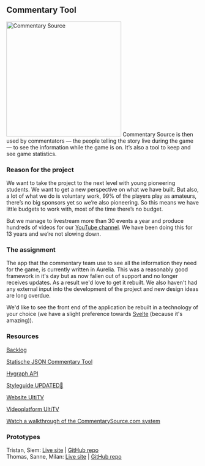 ## Commentary Tool

<img src="https://www.commentarysource.com/images/commentary-source-logo.svg" width="300" alt="Commentary Source">
Commentary Source is then used by commentators — the people telling the story live during the game — to see the information while the game is on. It’s also a tool to keep and see game statistics.


### Reason for the project
We want to take the project to the next level with young pioneering students. We want to get a new perspective on what we have built. But also, a lot of what we do is voluntary work, 99% of the players play as amateurs, there’s no big sponsors yet so we’re also pioneering. So this means we have little budgets to work with, most of the time there’s no budget.

But we manage to livestream more than 30 events a year and produce hundreds of videos for our [YouTube channel](https://www.youtube.com/user/ultidottv). We have been doing this for 13 years and we’re not slowing down. 

### The assignment
The app that the commentary team use to see all the information they need for the game, is currently written in Aurelia. This was a reasonably good framework in it's day but as now fallen out of support and no longer receives updates. As a result we'd love to get it rebuilt. We also haven't had any external input into the development of the project and new design ideas are long overdue. 

We'd like to see the front end of the application be rebuilt in a technology of your choice (we have a slight preference towards [Svelte](https://svelte.dev/) (because it's amazing)).


### Resources

[Backlog](https://github.com/orgs/fdnd-agency/projects/13/views/1)

<!--[Sprintplanning miro board](https://miro.com/app/board/uXjVPhWkx8o=/?share_link_id=195631044941)-->

[Statische JSON Commentary Tool](https://github.com/fdnd-agency/ultitv/tree/main/ultitv-api)

[Hygraph API](https://app.hygraph.com/df971d996f544995bfd94cc7e6e613ff/master/content/5370bc57b98d4f61a9b8760d4289b0bc/view/7a3835d4de064ca19fff892b1e1ddd3d)

[Styleguide UPDATED🥏](https://www.figma.com/file/Hucnxf4qT3nr2HzaiNaERX/Ultiversal-Branding?node-id=3471%3A5&t=fDGK435K3YiPnMRU-1)

[Website UltiTV](https://ulti.tv)

[Videoplatform UltiTV](https://www.youtube.com/user/ultidottv)

[Watch a walkthrough of the CommentarySource.com system](https://commentarysource2.blob.core.windows.net/videos/CommentarySourceWalkthrough.mp4)

### Prototypes

Tristan, Siem: [Live site](https://ultitv-realtime-webapp.adaptable.app/) | [GitHub repo](https://github.com/Tristandemuijnck/connecting-people-realtime-web-app)  
Thomas, Sanne, Milan: [Live site](https://rich-gray-barnacle-slip.cyclic.app/) | [GitHub repo](https://github.com/Knetters/performance-matters-optimized-website) 
